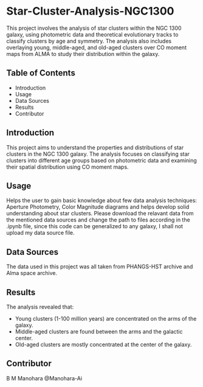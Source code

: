 # Star-Cluster-Analysis-NGC1300

This project involves the analysis of star clusters within the NGC 1300 galaxy, using photometric data and theoretical evolutionary tracks to classify clusters by age and symmetry. The analysis also includes overlaying young, middle-aged, and old-aged clusters over CO moment maps from ALMA to study their distribution within the galaxy.

## Table of Contents

- Introduction
- Usage
- Data Sources
- Results
- Contributor

## Introduction

This project aims to understand the properties and distributions of star clusters in the NGC 1300 galaxy. The analysis focuses on classifying star clusters into different age groups based on photometric data and examining their spatial distribution using CO moment maps.

## Usage

Helps the user to gain basic knowledge about few data analysis techniques: Aperture Photometry, Color Magnitude diagrams and helps develop solid understanding about star clusters. Please download the relavant data from the mentioned data sources and change the path to files according in the .ipynb file, since this code can be generalized to any galaxy, I shall not upload my data source file.

## Data Sources

The data used in this project was all taken from PHANGS-HST archive and Alma space archive.

## Results

The analysis revealed that:

- Young clusters (1-100 million years) are concentrated on the arms of the galaxy.
- Middle-aged clusters are found between the arms and the galactic center.
- Old-aged clusters are mostly concentrated at the center of the galaxy.

## Contributor
B M Manohara @Manohara-Ai
